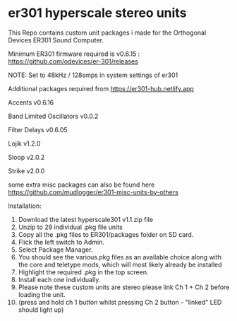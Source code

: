 # er301 hyperscale stereo units
This Repo contains custom unit packages i made for the Orthogonal Devices ER301 Sound Computer.

Minimum ER301 firmware required is v0.6.15 : https://github.com/odevices/er-301/releases

NOTE: Set to 48kHz / 128smps in system settings of er301

Additional packages required from https://er301-hub.netlify.app

Accents v0.6.16

Band Limited Oscillators v0.0.2

Filter Delays v0.6.05

Lojik v1.2.0

Sloop v2.0.2

Strike v2.0.0

some extra misc packages can also be found here  https://github.com/mudlogger/er301-misc-units-by-others

Installation:

1. Download the latest hyperscale301 v1.1.zip file
2. Unzip to 29 individual .pkg file units
3. Copy all the .pkg files to ER301/packages folder on SD card.
4. Flick the left switch to Admin.
5. Select Package Manager.
6. You should see the various.pkg files as an available choice along with the core and teletype mods, which will most likely already be installed
7. Highlight the required .pkg in the top screen.
8. Install each one individually.
9. Please note these custom units are stereo please link Ch 1 + Ch 2 before loading the unit.
10. (press and hold ch 1 button whilst pressing Ch 2 button - "linked" LED should light up)
